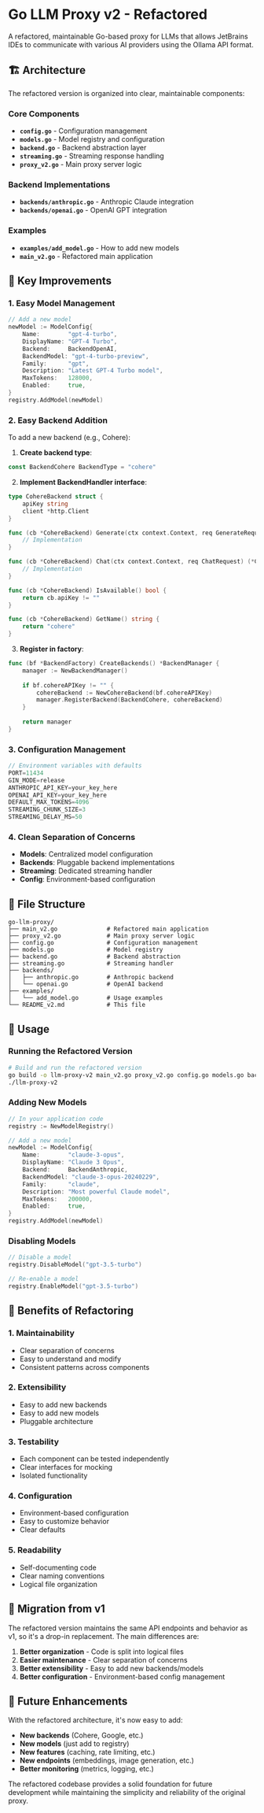 # Go LLM Proxy v2 - Refactored

A refactored, maintainable Go-based proxy for LLMs that allows JetBrains IDEs to communicate with various AI providers using the Ollama API format.

## 🏗️ Architecture

The refactored version is organized into clear, maintainable components:

### Core Components

- **`config.go`** - Configuration management
- **`models.go`** - Model registry and configuration
- **`backend.go`** - Backend abstraction layer
- **`streaming.go`** - Streaming response handling
- **`proxy_v2.go`** - Main proxy server logic

### Backend Implementations

- **`backends/anthropic.go`** - Anthropic Claude integration
- **`backends/openai.go`** - OpenAI GPT integration

### Examples

- **`examples/add_model.go`** - How to add new models
- **`main_v2.go`** - Refactored main application

## 🚀 Key Improvements

### 1. **Easy Model Management**
```go
// Add a new model
newModel := ModelConfig{
    Name:        "gpt-4-turbo",
    DisplayName: "GPT-4 Turbo",
    Backend:     BackendOpenAI,
    BackendModel: "gpt-4-turbo-preview",
    Family:      "gpt",
    Description: "Latest GPT-4 Turbo model",
    MaxTokens:   128000,
    Enabled:     true,
}
registry.AddModel(newModel)
```

### 2. **Easy Backend Addition**
To add a new backend (e.g., Cohere):

1. **Create backend type**:
```go
const BackendCohere BackendType = "cohere"
```

2. **Implement BackendHandler interface**:
```go
type CohereBackend struct {
    apiKey string
    client *http.Client
}

func (cb *CohereBackend) Generate(ctx context.Context, req GenerateRequest) (*GenerateResponse, error) {
    // Implementation
}

func (cb *CohereBackend) Chat(ctx context.Context, req ChatRequest) (*ChatResponse, error) {
    // Implementation
}

func (cb *CohereBackend) IsAvailable() bool {
    return cb.apiKey != ""
}

func (cb *CohereBackend) GetName() string {
    return "cohere"
}
```

3. **Register in factory**:
```go
func (bf *BackendFactory) CreateBackends() *BackendManager {
    manager := NewBackendManager()
    
    if bf.cohereAPIKey != "" {
        cohereBackend := NewCohereBackend(bf.cohereAPIKey)
        manager.RegisterBackend(BackendCohere, cohereBackend)
    }
    
    return manager
}
```

### 3. **Configuration Management**
```go
// Environment variables with defaults
PORT=11434
GIN_MODE=release
ANTHROPIC_API_KEY=your_key_here
OPENAI_API_KEY=your_key_here
DEFAULT_MAX_TOKENS=4096
STREAMING_CHUNK_SIZE=3
STREAMING_DELAY_MS=50
```

### 4. **Clean Separation of Concerns**
- **Models**: Centralized model configuration
- **Backends**: Pluggable backend implementations
- **Streaming**: Dedicated streaming handler
- **Config**: Environment-based configuration

## 📁 File Structure

```
go-llm-proxy/
├── main_v2.go              # Refactored main application
├── proxy_v2.go             # Main proxy server logic
├── config.go               # Configuration management
├── models.go               # Model registry
├── backend.go              # Backend abstraction
├── streaming.go            # Streaming handler
├── backends/
│   ├── anthropic.go        # Anthropic backend
│   └── openai.go           # OpenAI backend
├── examples/
│   └── add_model.go        # Usage examples
└── README_v2.md            # This file
```

## 🔧 Usage

### Running the Refactored Version

```bash
# Build and run the refactored version
go build -o llm-proxy-v2 main_v2.go proxy_v2.go config.go models.go backend.go streaming.go backends/anthropic.go backends/openai.go
./llm-proxy-v2
```

### Adding New Models

```go
// In your application code
registry := NewModelRegistry()

// Add a new model
newModel := ModelConfig{
    Name:        "claude-3-opus",
    DisplayName: "Claude 3 Opus",
    Backend:     BackendAnthropic,
    BackendModel: "claude-3-opus-20240229",
    Family:      "claude",
    Description: "Most powerful Claude model",
    MaxTokens:   200000,
    Enabled:     true,
}
registry.AddModel(newModel)
```

### Disabling Models

```go
// Disable a model
registry.DisableModel("gpt-3.5-turbo")

// Re-enable a model
registry.EnableModel("gpt-3.5-turbo")
```

## 🎯 Benefits of Refactoring

### 1. **Maintainability**
- Clear separation of concerns
- Easy to understand and modify
- Consistent patterns across components

### 2. **Extensibility**
- Easy to add new backends
- Easy to add new models
- Pluggable architecture

### 3. **Testability**
- Each component can be tested independently
- Clear interfaces for mocking
- Isolated functionality

### 4. **Configuration**
- Environment-based configuration
- Easy to customize behavior
- Clear defaults

### 5. **Readability**
- Self-documenting code
- Clear naming conventions
- Logical file organization

## 🔄 Migration from v1

The refactored version maintains the same API endpoints and behavior as v1, so it's a drop-in replacement. The main differences are:

1. **Better organization** - Code is split into logical files
2. **Easier maintenance** - Clear separation of concerns
3. **Better extensibility** - Easy to add new backends/models
4. **Better configuration** - Environment-based config management

## 🚀 Future Enhancements

With the refactored architecture, it's now easy to add:

- **New backends** (Cohere, Google, etc.)
- **New models** (just add to registry)
- **New features** (caching, rate limiting, etc.)
- **New endpoints** (embeddings, image generation, etc.)
- **Better monitoring** (metrics, logging, etc.)

The refactored codebase provides a solid foundation for future development while maintaining the simplicity and reliability of the original proxy.
